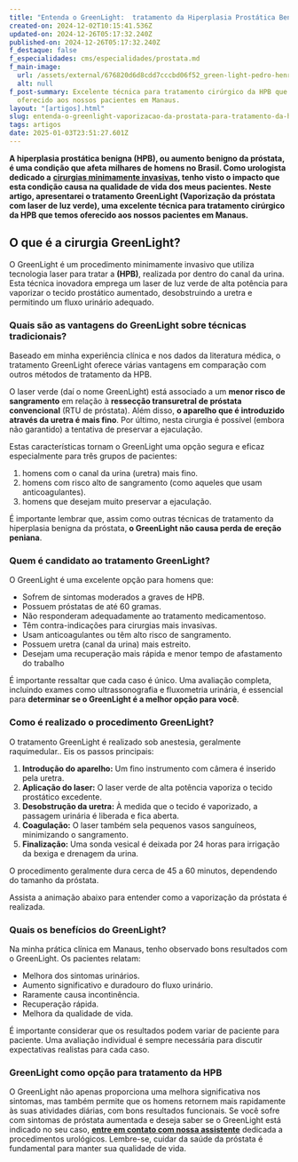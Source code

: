 ```yaml
---
title: "Entenda o GreenLight:  tratamento da Hiperplasia Prostática Benigna"
created-on: 2024-12-02T10:15:41.536Z
updated-on: 2024-12-26T05:17:32.240Z
published-on: 2024-12-26T05:17:32.240Z
f_destaque: false
f_especialidades: cms/especialidades/prostata.md
f_main-image:
  url: /assets/external/676820d6d8cdd7cccbd06f52_green-light-pedro-henrique.jpg
  alt: null
f_post-summary: Excelente técnica para tratamento cirúrgico da HPB que temos
  oferecido aos nossos pacientes em Manaus.
layout: "[artigos].html"
slug: entenda-o-greenlight-vaporizacao-da-prostata-para-tratamento-da-hiperplasia-prostatica-benigna
tags: artigos
date: 2025-01-03T23:51:27.601Z
---
```

**A hiperplasia prostática benigna (HPB), ou aumento benigno da próstata, é uma condição que afeta milhares de homens no Brasil. Como urologista dedicado a** **[cirurgias minimamente invasivas](https://uroconsult.com.br/artigos/cirurgia-robotica-para-cancer-de-prostata-vantagens-e-desvantagens/), tenho visto o impacto que esta condição causa na qualidade de vida dos meus pacientes. Neste artigo, apresentarei o tratamento GreenLight (Vaporização da próstata com laser de luz verde), uma excelente técnica para tratamento cirúrgico da HPB que temos oferecido aos nossos pacientes em Manaus.**

## **O que é a cirurgia GreenLight?**

O GreenLight é um procedimento minimamente invasivo que utiliza tecnologia laser para tratar a **(HPB)**, realizada por dentro do canal da urina. Esta técnica inovadora emprega um laser de luz verde de alta potência para vaporizar o tecido prostático aumentado, desobstruindo a uretra e permitindo um fluxo urinário adequado. 

### **Quais são as vantagens do GreenLight sobre técnicas tradicionais?**

Baseado em minha experiência clínica e nos dados da literatura médica, o tratamento GreenLight oferece várias vantagens em comparação com outros métodos de tratamento da HPB.

O laser verde (daí o nome GreenLight) está associado a um **menor risco de sangramento** em relação à **ressecção transuretral de próstata convencional** (RTU de próstata). Além disso, **o aparelho que é introduzido através da uretra é mais fino**. Por último, nesta cirurgia é possível (embora não garantido) a tentativa de preservar a ejaculação.

Estas características tornam o GreenLight uma opção segura e eficaz especialmente para três grupos de pacientes:

1. homens com o canal da urina (uretra) mais fino.
2. homens com risco alto de sangramento (como aqueles que usam anticoagulantes).
3. homens que desejam muito preservar a ejaculação.

É importante lembrar que, assim como outras técnicas de tratamento da hiperplasia benigna da próstata, **o GreenLight não causa perda de ereção peniana**.

### **Quem é candidato ao tratamento GreenLight?**

O GreenLight é uma excelente opção para homens que:

* Sofrem de sintomas moderados a graves de HPB.
* Possuem próstatas de até 60 gramas.
* Não responderam adequadamente ao tratamento medicamentoso.
* Têm contra-indicações para cirurgias mais invasivas.
* Usam anticoagulantes ou têm alto risco de sangramento.
* Possuem uretra (canal da urina) mais estreito.
* Desejam uma recuperação mais rápida e menor tempo de afastamento do trabalho

É importante ressaltar que cada caso é único. Uma avaliação completa, incluindo exames como ultrassonografia e fluxometria urinária, é essencial para **determinar se o GreenLight é a melhor opção para você**.

### **Como é realizado o procedimento GreenLight?**

O tratamento GreenLight é realizado sob anestesia, geralmente raquimedular.. Eis os passos principais:

1. **Introdução do aparelho:** Um fino instrumento com câmera é inserido pela uretra.
2. **Aplicação do laser:** O laser verde de alta potência vaporiza o tecido prostático excedente.
3. **Desobstrução da uretra:** À medida que o tecido é vaporizado, a passagem urinária é liberada e fica aberta.
4. **Coagulação:** O laser também sela pequenos vasos sanguíneos, minimizando o sangramento.
5. **Finalização:** Uma sonda vesical é deixada por 24 horas para irrigação da bexiga e drenagem da urina.

O procedimento geralmente dura cerca de 45 a 60 minutos, dependendo do tamanho da próstata.

Assista a animação abaixo para entender como a vaporização da próstata é realizada.

### **Quais os benefícios do GreenLight?**

Na minha prática clínica em Manaus, tenho observado bons resultados com o GreenLight. Os pacientes relatam:

* Melhora dos sintomas urinários.
* Aumento significativo e duradouro do fluxo urinário.
* Raramente causa incontinência.
* Recuperação rápida.
* Melhora da qualidade de vida.

É importante considerar que os resultados podem variar de paciente para paciente. Uma avaliação individual é sempre necessária para discutir expectativas realistas para cada caso.

### **GreenLight como opção para tratamento da HPB**

O GreenLight não apenas proporciona uma melhora significativa nos sintomas, mas também permite que os homens retornem mais rapidamente às suas atividades diárias, com bons resultados funcionais. Se você sofre com sintomas de próstata aumentada e deseja saber se o GreenLight está indicado no seu caso, **[entre em contato com nossa assistente](https://api.whatsapp.com/send?phone=5592982252490)** dedicada a procedimentos urológicos. Lembre-se, cuidar da saúde da próstata é fundamental para manter sua qualidade de vida.